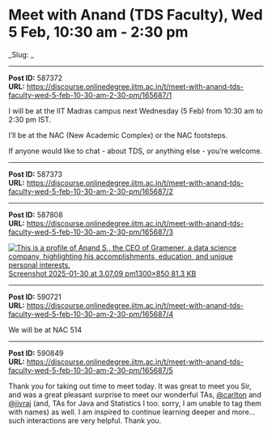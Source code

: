 # Meet with Anand (TDS Faculty), Wed 5 Feb, 10:30 am - 2:30 pm
_Slug: _

---
**Post ID:** 587372  
**URL:** https://discourse.onlinedegree.iitm.ac.in/t/meet-with-anand-tds-faculty-wed-5-feb-10-30-am-2-30-pm/165687/1  

I will be at the IIT Madras campus next Wednesday (5 Feb) from 10:30 am to 2:30 pm IST.


I’ll be at the NAC (New Academic Complex) or the NAC footsteps.


If anyone would like to chat - about TDS, or anything else - you’re welcome.

---
**Post ID:** 587373  
**URL:** https://discourse.onlinedegree.iitm.ac.in/t/meet-with-anand-tds-faculty-wed-5-feb-10-30-am-2-30-pm/165687/2  



---
**Post ID:** 587808  
**URL:** https://discourse.onlinedegree.iitm.ac.in/t/meet-with-anand-tds-faculty-wed-5-feb-10-30-am-2-30-pm/165687/3  

[![This is a profile of Anand S., the CEO of Gramener, a data science company, highlighting his accomplishments, education, and unique personal interests.
](https://europe1.discourse-cdn.com/flex013/uploads/iitm/optimized/3X/3/c/3c4a546e7bae08a17f873f828185df45aa57f717_2_690x451.png)Screenshot 2025-01-30 at 3.07.09 pm1300×850 81.3 KB](https://europe1.discourse-cdn.com/flex013/uploads/iitm/original/3X/3/c/3c4a546e7bae08a17f873f828185df45aa57f717.png)

---
**Post ID:** 590721  
**URL:** https://discourse.onlinedegree.iitm.ac.in/t/meet-with-anand-tds-faculty-wed-5-feb-10-30-am-2-30-pm/165687/4  

We will be at NAC 514

---
**Post ID:** 590849  
**URL:** https://discourse.onlinedegree.iitm.ac.in/t/meet-with-anand-tds-faculty-wed-5-feb-10-30-am-2-30-pm/165687/5  

Thank you for taking out time to meet today. It was great to meet you Sir, and was a great pleasant surprise to meet our wonderful TAs, [@carlton](/u/carlton) and [@jivraj](/u/jivraj) (and, TAs for Java and Statistics I too. sorry, I am unable to tag them with names) as well. I am inspired to continue learning deeper and more… such interactions are very helpful. Thank you.

